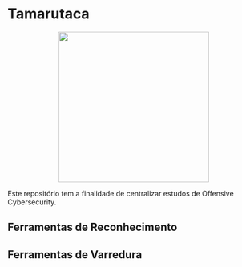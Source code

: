 # Tamarutaca

<p align="center">
  <img src="https://github.com/gcomartins/tamarutaca/assets/93291851/2e494e6d-ceac-4db3-a180-77b8f8c9d70f" width="300">
</p>

Este repositório tem a finalidade de centralizar estudos de Offensive Cybersecurity.

## Ferramentas de Reconhecimento

## Ferramentas de Varredura
